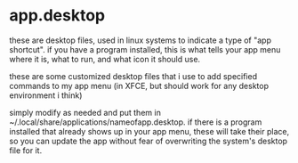app.desktop
===========

these are desktop files, used in linux systems to indicate a type of "app shortcut". if you have a program installed, this is what tells your app menu where it is, what to run, and what icon it should use.

these are some customized desktop files that i use to add specified commands to my app menu (in XFCE, but should work for any desktop environment i think)

simply modify as needed and put them in ~/.local/share/applications/nameofapp.desktop. if there is a program installed that already shows up in your app menu, these will take their place, so you can update the app without fear of overwriting the system's desktop file for it.
